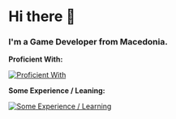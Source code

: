 # Hi there 👋

### I'm a Game Developer from Macedonia.

**Proficient With:**

[![Proficient With](https://skillicons.dev/icons?i=cs,unity,git,github,bash)](https://skillicons.dev)

**Some Experience / Leaning:**

[![Some Experience / Learning](https://skillicons.dev/icons?i=py,html,css,js,react,mysql,cpp,fl)](https://skillicons.dev)
